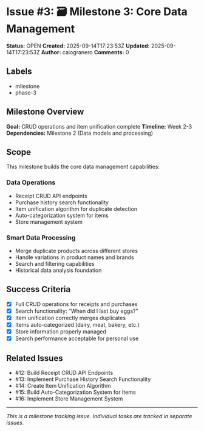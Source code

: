 # Issue #3: 🗃️ Milestone 3: Core Data Management

**Status:** OPEN
**Created:** 2025-09-14T17:23:53Z
**Updated:** 2025-09-14T17:23:53Z
**Author:** caiogranero
**Comments:** 0

## Labels
- milestone
- phase-3

## Milestone Overview
**Goal:** CRUD operations and item unification complete
**Timeline:** Week 2-3
**Dependencies:** Milestone 2 (Data models and processing)

## Scope
This milestone builds the core data management capabilities:

### Data Operations
- Receipt CRUD API endpoints
- Purchase history search functionality
- Item unification algorithm for duplicate detection
- Auto-categorization system for items
- Store management system

### Smart Data Processing
- Merge duplicate products across different stores
- Handle variations in product names and brands
- Search and filtering capabilities
- Historical data analysis foundation

## Success Criteria
- [x] Full CRUD operations for receipts and purchases
- [x] Search functionality: "When did I last buy eggs?"
- [x] Item unification correctly merges duplicates
- [x] Items auto-categorized (dairy, meat, bakery, etc.)
- [x] Store information properly managed
- [x] Search performance acceptable for personal use

## Related Issues
- #12: Build Receipt CRUD API Endpoints
- #13: Implement Purchase History Search Functionality
- #14: Create Item Unification Algorithm
- #15: Build Auto-Categorization System for Items
- #16: Implement Store Management System

---
*This is a milestone tracking issue. Individual tasks are tracked in separate issues.*